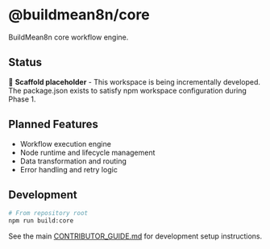 # @buildmean8n/core

BuildMean8n core workflow engine.

## Status

🚧 **Scaffold placeholder** - This workspace is being incrementally developed. The package.json exists to satisfy npm workspace configuration during Phase 1.

## Planned Features

- Workflow execution engine
- Node runtime and lifecycle management
- Data transformation and routing
- Error handling and retry logic

## Development

```bash
# From repository root
npm run build:core
```

See the main [CONTRIBUTOR_GUIDE.md](../../docs/CONTRIBUTOR_GUIDE.md) for development setup instructions.
